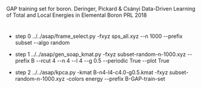 GAP training set for boron.
Deringer, Pickard & Csányi Data-Driven Learning of Total and Local
Energies in Elemental Boron PRL 2018

#
* step 0
../../asap/frame_select.py -fxyz sps_all.xyz --n 1000 --prefix subset --algo random

* step 1
../../asap/gen_soap_kmat.py -fxyz subset-random-n-1000.xyz --prefix B --rcut 4 --n 4 --l 4 --g 0.5 --periodic True --plot True

* step 2
../../asap/kpca.py -kmat B-n4-l4-c4.0-g0.5.kmat -fxyz subset-random-n-1000.xyz -colors energy --prefix B-GAP-train-set

